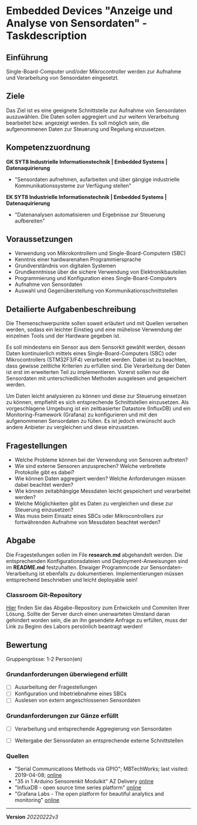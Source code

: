 # Embedded Devices "Anzeige und Analyse von Sensordaten" - Taskdescription

## Einführung
Single-Board-Computer und/oder Mikrocontroller werden zur Aufnahme und Verarbeitung von Sensordaten eingesetzt.

## Ziele
Das Ziel ist es eine geeignete Schnittstelle zur Aufnahme von Sensordaten auszuwählen. Die Daten sollen aggregiert und zur weitern Verarbeitung bearbeitet bzw. angezeigt werden. Es soll möglich sein, die aufgenommenen Daten zur Steuerung und Regelung einzusetzen.

## Kompetenzzuordnung
**GK SYT8 Industrielle Informationstechnik | Embedded Systems | Datenaquirierung**  
* "Sensordaten aufnehmen, aufarbeiten und über gängige industrielle Kommunikationssysteme zur Verfügung stellen"

**EK SYT8 Industrielle Informationstechnik | Embedded Systems | Datenaquirierung**  
* "Datenanalysen automatisieren und Ergebnisse zur Steuerung aufbereiten"

## Voraussetzungen
* Verwendung von Mikrokontrollern und Single-Board-Computern (SBC)
* Kenntnis einer hardwarenahen Programmiersprache
* Grundverständnis von digitalen Systemen
* Grundkenntnisse über die sichere Verwendung von Elektronikbauteilen
* Programmierung und Konfiguration eines Single-Board-Computers
* Aufnahme von Sensordaten
* Auswahl und Gegenüberstellung von Kommunikationsschnittstellen

## Detailierte Aufgabenbeschreibung
Die Themenschwerpunkte sollen soweit erläutert und mit Quellen versehen werden, sodass ein leichter Einstieg und eine mühelose Verwendung der einzelnen Tools und der Hardware gegeben ist.

Es soll mindestens ein Sensor aus dem Sensorkit gewählt werden, dessen Daten kontinuierlich mittels eines Single-Board-Computers (SBC) oder Mikrocontrollers (STM32F3/F4) verarbeitet werden. Dabei ist zu beachten, dass gewisse zeitliche Kriterien zu erfüllen sind. Die Verarbeitung der Daten ist erst im erweiterten Teil zu implementieren. Vorerst sollen nur die Sensordaten mit unterschiedlichen Methoden ausgelesen und gespeichert werden.

Um Daten leicht analysieren zu können und diese zur Steuerung einsetzen zu können, empfiehlt es sich entsprechende Schnittstellen einzusetzen. Als vorgeschlagene Umgebung ist ein zeitbasierter Datastore (InfluxDB) und ein Monitoring-Framework (Grafana) zu konfigurieren und mit den aufgenommenen Sensordaten zu füllen. Es ist jedoch erwünscht auch andere Anbieter zu vergleichen und diese einzusetzen.


## Fragestellungen
* Welche Probleme können bei der Verwendung von Sensoren auftreten?
* Wie sind externe Sensoren anzusprechen? Welche verbreitete Protokolle gibt es dabei?
* Wie können Daten aggregiert werden? Welche Anforderungen müssen dabei beachtet werden?
* Wie können zeitabhängige Messdaten leicht gespeichert und verarbeitet werden?
* Welche Möglichkeiten gibt es Daten zu vergleichen und diese zur Steuerung einzusetzen?
* Was muss beim Einsatz eines SBCs oder Mikrocontrollers zur fortwährenden Aufnahme von Messdaten beachtet werden?

## Abgabe
Die Fragestellungen sollen im File **research.md** abgehandelt werden. Die entsprechenden Konfigurationsdateien und Deployment-Anweisungen sind im **README.md** festzuhalten. Etwaiger Programmcode zur Sensordaten-Verarbeitung ist ebenfalls zu dokumentieren. Implementierungen müssen entsprechend beschrieben und leicht deployable sein!

### Classroom Git-Repository
[Hier](https://github.com/500) finden Sie das Abgabe-Repository zum Entwickeln und Commiten Ihrer Lösung. Sollte der Server durch einen unerwarteten Umstand daran gehindert worden sein, die an ihn gesendete Anfrage zu erfüllen, muss der Link zu Beginn des Labors persönlich beantragt werden!

## Bewertung
Gruppengrösse: 1-2 Person(en)
### Grundanforderungen **überwiegend erfüllt**
- [ ] Ausarbeitung der Fragestellungen
- [ ] Konfiguration und Inbetriebnahme eines SBCs
- [ ] Auslesen von extern angeschlossenen Sensordaten
### Grundanforderungen **zur Gänze erfüllt**
- [ ] Verarbeitung und entsprechende Aggregierung von Sensordaten
- [ ] Weitergabe der Sensordaten an entsprechende externe Schnittstellen


### Quellen
* "Serial Communications Methods via GPIO"; MBTechWorks; last visited: 2019-04-08; [online](https://www.mbtechworks.com/hardware/raspberry-pi-UART-SPI-I2C.html)
* "35 in 1 Arduino Sensorenkit Modulkit" AZ Delivery [online](https://www.az-delivery.de/products/35-in-1-arduino-zubehor-kit?_pos=4&_sid=fc18e5112&_ss=r)
* "InfluxDB - open source time series platform" [online](https://github.com/influxdata/influxdb)
* "Grafana Labs - The open platform for beautiful analytics and monitoring" [online](https://grafana.com/)

---
**Version** *20220222v3*
